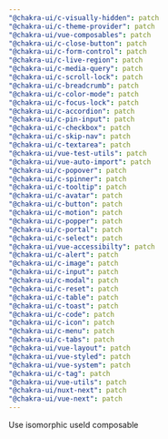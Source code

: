 ```yaml
---
"@chakra-ui/c-visually-hidden": patch
"@chakra-ui/c-theme-provider": patch
"@chakra-ui/vue-composables": patch
"@chakra-ui/c-close-button": patch
"@chakra-ui/c-form-control": patch
"@chakra-ui/c-live-region": patch
"@chakra-ui/c-media-query": patch
"@chakra-ui/c-scroll-lock": patch
"@chakra-ui/c-breadcrumb": patch
"@chakra-ui/c-color-mode": patch
"@chakra-ui/c-focus-lock": patch
"@chakra-ui/c-accordion": patch
"@chakra-ui/c-pin-input": patch
"@chakra-ui/c-checkbox": patch
"@chakra-ui/c-skip-nav": patch
"@chakra-ui/c-textarea": patch
"@chakra-ui/vue-test-utils": patch
"@chakra-ui/vue-auto-import": patch
"@chakra-ui/c-popover": patch
"@chakra-ui/c-spinner": patch
"@chakra-ui/c-tooltip": patch
"@chakra-ui/c-avatar": patch
"@chakra-ui/c-button": patch
"@chakra-ui/c-motion": patch
"@chakra-ui/c-popper": patch
"@chakra-ui/c-portal": patch
"@chakra-ui/c-select": patch
"@chakra-ui/vue-accessibilty": patch
"@chakra-ui/c-alert": patch
"@chakra-ui/c-image": patch
"@chakra-ui/c-input": patch
"@chakra-ui/c-modal": patch
"@chakra-ui/c-reset": patch
"@chakra-ui/c-table": patch
"@chakra-ui/c-toast": patch
"@chakra-ui/c-code": patch
"@chakra-ui/c-icon": patch
"@chakra-ui/c-menu": patch
"@chakra-ui/c-tabs": patch
"@chakra-ui/vue-layout": patch
"@chakra-ui/vue-styled": patch
"@chakra-ui/vue-system": patch
"@chakra-ui/c-tag": patch
"@chakra-ui/vue-utils": patch
"@chakra-ui/nuxt-next": patch
"@chakra-ui/vue-next": patch
---
```


Use isomorphic useId composable
